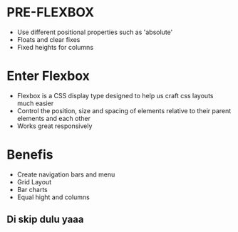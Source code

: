 # PRE-FLEXBOX

- Use different positional properties such as 'absolute'
- Floats and clear fixes
- Fixed heights for columns

# Enter Flexbox

- Flexbox is a CSS display type designed to help us craft css layouts much easier
- Control the position, size and spacing of elements relative to their parent elements and each other
- Works great responsively

# Benefis

- Create navigation bars and menu
- Grid Layout
- Bar charts
- Equal hight and columns

## Di skip dulu yaaa
